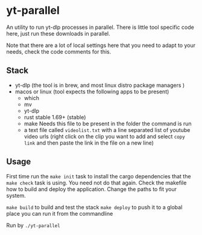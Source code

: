 # yt-parallel

An utility to run yt-dlp processes in parallel. There is little tool specific code here, just run 
these downloads in parallel. 

Note that there are a lot of local settings here that you need to adapt to your needs, check the 
code comments for this. 

## Stack 

- yt-dlp (the tool is in brew, and most linux distro package managers )
- macos or linux (tool expects the following apps to be present)
  - which
  - mv
  - yt-dlp
  - rust stable 1.69+ (stable)
  - make
Needs this file to be present in the folder the command is run 
  - a text file called `videolist.txt` with a line separated list of youtube video urls (right click on the clip you want to add and select `copy link` and then paste the link in the file on a new line)
## Usage 

First time run the `make init` task to install the cargo dependencies that the `make check` task is using. You need not do that again.
Check the makefile how to build and deploy the application. Change the paths to fit your system.

`make build` to build and test the stack 
`make deploy` to push it to a global place you can run it from the commandline

Run by 
`./yt-parallel`

